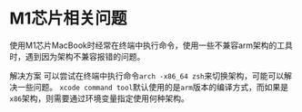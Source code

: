 <!--
 * @Author: matiastang
 * @Date: 2022-07-27 15:19:46
 * @LastEditors: matiastang
 * @LastEditTime: 2022-07-27 15:22:49
 * @FilePath: /matias-python/md/M1芯片相关问题.md
 * @Description: M1芯片相关问题
-->
# M1芯片相关问题

使用M1芯片MacBook时经常在终端中执行命令，使用一些不兼容arm架构的工具时，遇到因为架构不兼容报错的问题。

解决方案
可以尝试在终端中执行命令`arch -x86_64 zsh`来切换架构，可能可以解决一些问题。
`xcode command tool`默认使用的是`arm`版本的编译方式，而如果是`x86`架构，则需要通过环境变量指定使用何种架构。